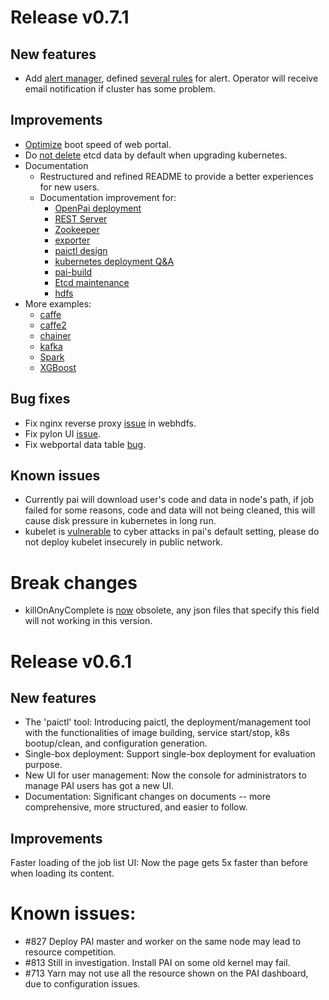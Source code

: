 # Release v0.7.1

## New features
* Add [alert manager](https://github.com/Microsoft/pai/blob/pai-0.7.y/cluster-configuration/services-configuration.yaml#L106), defined [several rules](https://github.com/Microsoft/pai/tree/pai-0.7.y/prometheus/prometheus-alert) for alert. Operator will receive email notification if cluster has some problem.

## Improvements
* [Optimize](https://github.com/Microsoft/pai/pull/1021) boot speed of web portal.
* Do [not delete](https://github.com/Microsoft/pai/pull/1038) etcd data by default when upgrading kubernetes.
* Documentation
  * Restructured and refined README to provide a better experiences for new users.
  * Documentation improvement for:
    * [OpenPai deployment](https://github.com/Microsoft/pai/blob/pai-0.7.y/pai-management/doc/cluster-bootup.md)
    * [REST Server](https://github.com/Microsoft/pai/blob/pai-0.7.y/rest-server/README.md)
    * [Zookeeper](https://github.com/Microsoft/pai/blob/pai-0.7.y/zookeeper/zookeeper.md)
    * [exporter](https://github.com/Microsoft/pai/blob/pai-0.7.y/prometheus/doc/README.md)
    * [paictl design](https://github.com/Microsoft/pai/blob/pai-0.7.y/pai-management/doc/paictl-design.md)
    * [kubernetes deployment Q&A](https://github.com/Microsoft/pai/blob/pai-0.7.y/pai-management/doc/kubernetes-deploy-qna.md)
    * [pai-build](https://github.com/Microsoft/pai/blob/pai-0.7.y/pai-management/doc/pai-build.md)
    * [Etcd maintenance](https://github.com/Microsoft/pai/blob/pai-0.7.y/pai-management/doc/etcd.md)
    * [hdfs](https://github.com/Microsoft/pai/blob/pai-0.7.y/pai-management/doc/hdfs.md)
* More examples:
  * [caffe](https://github.com/Microsoft/pai/tree/pai-0.7.y/examples/caffe)
  * [caffe2](https://github.com/Microsoft/pai/tree/pai-0.7.y/examples/caffe2)
  * [chainer](https://github.com/Microsoft/pai/tree/pai-0.7.y/examples/chainer)
  * [kafka](https://github.com/Microsoft/pai/tree/pai-0.7.y/examples/kafka)
  * [Spark](https://github.com/Microsoft/pai/tree/pai-0.7.y/examples/spark)
  * [XGBoost](https://github.com/Microsoft/pai/tree/pai-0.7.y/examples/XGBoost)

## Bug fixes
* Fix nginx reverse proxy [issue](https://github.com/Microsoft/pai/pull/1009) in webhdfs.
* Fix pylon UI [issue](https://github.com/Microsoft/pai/issues/916).
* Fix webportal data table [bug](https://github.com/Microsoft/pai/pull/734).

## Known issues
* Currently pai will download user's code and data in node's path, if job failed for some reasons, code and data will not being cleaned, this will cause disk pressure in kubernetes in long run.
* kubelet is [vulnerable](https://github.com/Microsoft/pai/pull/1088) to cyber attacks in pai's default setting, please do not deploy kubelet insecurely in public network.

# Break changes
* killOnAnyComplete is [now](https://github.com/Microsoft/pai/pull/879) obsolete, any json files that specify this field will not working in this version.


# Release v0.6.1

## New features
* The 'paictl' tool: Introducing paictl, the deployment/management tool with the functionalities of image building, service start/stop, k8s bootup/clean, and configuration generation.
* Single-box deployment: Support single-box deployment for evaluation purpose.
* New UI for user management: Now the console for administrators to manage PAI users has got a new UI.
* Documentation: Significant changes on documents -- more comprehensive, more structured, and easier to follow.

## Improvements
Faster loading of the job list UI: Now the page gets 5x faster than before when loading its content.

# Known issues:
* #827 Deploy PAI master and worker on the same node may lead to resource competition.
* #813 Still in investigation. Install PAI on some old kernel may fail.
* #713 Yarn may not use all the resource shown on the PAI dashboard, due to configuration issues.
